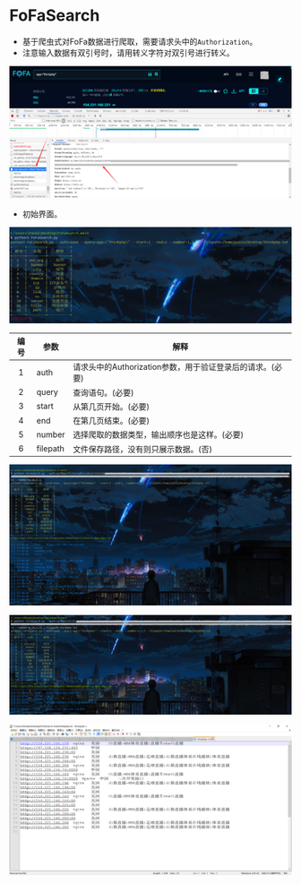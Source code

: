 # FoFaSearch
- 基于爬虫式对FoFa数据进行爬取，需要请求头中的`Authorization`。
- 注意输入数据有双引号时，请用转义字符对双引号进行转义。

![FoFa](./Image/1.png)

- 初始界面。

![init](./Image/2.png)

| 编号 | 参数     | 解释                                                      |
| :--: | -------- | --------------------------------------------------------- |
|  1   | auth     | 请求头中的Authorization参数，用于验证登录后的请求。(必要) |
|  2   | query    | 查询语句。(必要)                                          |
|  3   | start    | 从第几页开始。(必要)                                      |
|  4   | end      | 在第几页结束。(必要)                                      |
|  5   | number   | 选择爬取的数据类型，输出顺序也是这样。(必要)              |
|  6   | filepath | 文件保存路径，没有则只展示数据。(否)                      |

![3](./Image/3.png)

![4](./Image/4.png)

![5](./Image/5.png)
